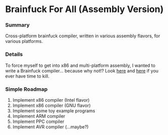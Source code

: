 # Brainfuck For All (Assembly Version)
### Summary
Cross-platform brainfuck compiler, written in various assembly flavors, for various platforms.

### Details
To force myself to get into x86 and multi-platform assembly, I wanted to write a Brainfuck compiler... because why not!? 
Look [here](https://www.muppetlabs.com/~breadbox/bf/) and [here](https://en.wikipedia.org/wiki/Brainfuck) if you ever have time to kill.

### Simple Roadmap
1. Implement x86 compiler (Intel flavor)
2. Implement x86 compiler (GNU flavor)
3. Implement some toy example programs
4. Implement ARM compiler
5. Implement PPC compiler
6. Implement AVR compiler (...maybe?)
